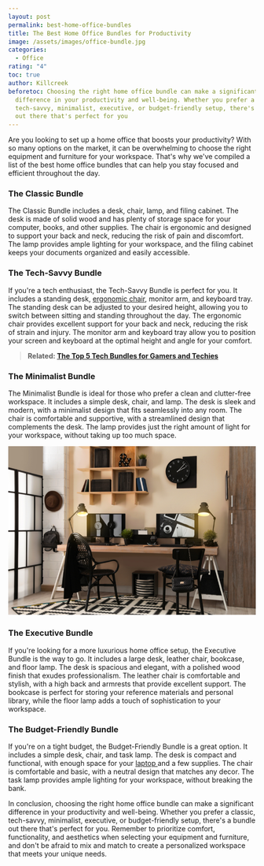 ```yaml
---
layout: post
permalink: best-home-office-bundles
title: The Best Home Office Bundles for Productivity
image: /assets/images/office-bundle.jpg
categories:
  - Office
rating: "4"
toc: true
author: Killcreek
beforetoc: Choosing the right home office bundle can make a significant
  difference in your productivity and well-being. Whether you prefer a classic,
  tech-savvy, minimalist, executive, or budget-friendly setup, there's a bundle
  out there that's perfect for you
---
```

Are you looking to set up a home office that boosts your productivity? With so many options on the market, it can be overwhelming to choose the right equipment and furniture for your workspace. That's why we've compiled a list of the best home office bundles that can help you stay focused and efficient throughout the day.

### **The Classic Bundle**

The Classic Bundle includes a desk, chair, lamp, and filing cabinet. The desk is made of solid wood and has plenty of storage space for your computer, books, and other supplies. The chair is ergonomic and designed to support your back and neck, reducing the risk of pain and discomfort. The lamp provides ample lighting for your workspace, and the filing cabinet keeps your documents organized and easily accessible.

### **The Tech-Savvy Bundle**

If you're a tech enthusiast, the Tech-Savvy Bundle is perfect for you. It includes a standing desk, [ergonomic chair](https://bundledeals.xyz/best-gaming-chairs-for-ultimate-comfort-and-gaming-experience/), monitor arm, and keyboard tray. The standing desk can be adjusted to your desired height, allowing you to switch between sitting and standing throughout the day. The ergonomic chair provides excellent support for your back and neck, reducing the risk of strain and injury. The monitor arm and keyboard tray allow you to position your screen and keyboard at the optimal height and angle for your comfort.

> **R﻿elated: [The Top 5 Tech Bundles for Gamers and Techies](https://bundledeals.xyz/the-top-5-tech-bundles-for-gamers-and-techies)**

### **The Minimalist Bundle**

The Minimalist Bundle is ideal for those who prefer a clean and clutter-free workspace. It includes a simple desk, chair, and lamp. The desk is sleek and modern, with a minimalist design that fits seamlessly into any room. The chair is comfortable and supportive, with a streamlined design that complements the desk. The lamp provides just the right amount of light for your workspace, without taking up too much space.





![The Minimalist Bundle](/assets/images/home-office-bundles.webp)

### **The Executive Bundle**

If you're looking for a more luxurious home office setup, the Executive Bundle is the way to go. It includes a large desk, leather chair, bookcase, and floor lamp. The desk is spacious and elegant, with a polished wood finish that exudes professionalism. The leather chair is comfortable and stylish, with a high back and armrests that provide excellent support. The bookcase is perfect for storing your reference materials and personal library, while the floor lamp adds a touch of sophistication to your workspace.

### **The Budget-Friendly Bundle**

If you're on a tight budget, the Budget-Friendly Bundle is a great option. It includes a simple desk, chair, and task lamp. The desk is compact and functional, with enough space for your [laptop ](https://bundledeals.xyz/best-laptop-for-remote-work)and a few supplies. The chair is comfortable and basic, with a neutral design that matches any decor. The task lamp provides ample lighting for your workspace, without breaking the bank.

In conclusion, choosing the right home office bundle can make a significant difference in your productivity and well-being. Whether you prefer a classic, tech-savvy, minimalist, executive, or budget-friendly setup, there's a bundle out there that's perfect for you. Remember to prioritize comfort, functionality, and aesthetics when selecting your equipment and furniture, and don't be afraid to mix and match to create a personalized workspace that meets your unique needs.